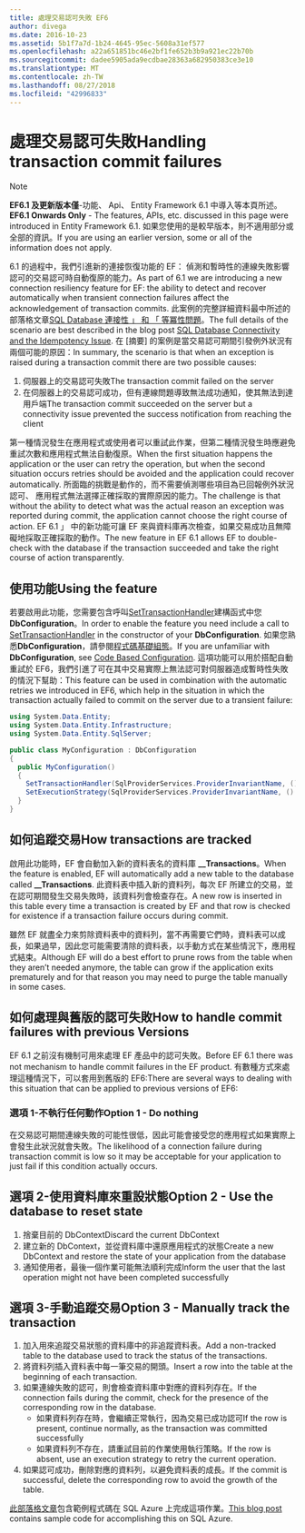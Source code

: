 ```yaml
---
title: 處理交易認可失敗 EF6
author: divega
ms.date: 2016-10-23
ms.assetid: 5b1f7a7d-1b24-4645-95ec-5608a31ef577
ms.openlocfilehash: a22a651851bc46e2bf1fe652b3b9a921ec22b70b
ms.sourcegitcommit: dadee5905ada9ecdbae28363a682950383ce3e10
ms.translationtype: MT
ms.contentlocale: zh-TW
ms.lasthandoff: 08/27/2018
ms.locfileid: "42996833"
---
```

# <a name="handling-transaction-commit-failures"></a><span data-ttu-id="56430-102">處理交易認可失敗</span><span class="sxs-lookup"><span data-stu-id="56430-102">Handling transaction commit failures</span></span>
> [!NOTE]
> <span data-ttu-id="56430-103">**EF6.1 及更新版本僅**-功能、 Api、 Entity Framework 6.1 中導入等本頁所述。</span><span class="sxs-lookup"><span data-stu-id="56430-103">**EF6.1 Onwards Only** - The features, APIs, etc. discussed in this page were introduced in Entity Framework 6.1.</span></span> <span data-ttu-id="56430-104">如果您使用的是較早版本，則不適用部分或全部的資訊。</span><span class="sxs-lookup"><span data-stu-id="56430-104">If you are using an earlier version, some or all of the information does not apply.</span></span>  

<span data-ttu-id="56430-105">6.1 的過程中，我們引進新的連接恢復功能的 EF： 偵測和暫時性的連線失敗影響認可的交易認可時自動復原的能力。</span><span class="sxs-lookup"><span data-stu-id="56430-105">As part of 6.1 we are introducing a new connection resiliency feature for EF: the ability to detect and recover automatically when transient connection failures affect the acknowledgement of transaction commits.</span></span> <span data-ttu-id="56430-106">此案例的完整詳細資料最中所述的部落格文章[SQL Database 連接性 」 和 「 等冪性問題](http://blogs.msdn.com/b/adonet/archive/2013/03/11/sql-database-connectivity-and-the-idempotency-issue.aspx)。</span><span class="sxs-lookup"><span data-stu-id="56430-106">The full details of the scenario are best described in the blog post [SQL Database Connectivity and the Idempotency Issue](http://blogs.msdn.com/b/adonet/archive/2013/03/11/sql-database-connectivity-and-the-idempotency-issue.aspx).</span></span>  <span data-ttu-id="56430-107">在 [摘要] 的案例是當交易認可期間引發例外狀況有兩個可能的原因：</span><span class="sxs-lookup"><span data-stu-id="56430-107">In summary, the scenario is that when an exception is raised during a transaction commit there are two possible causes:</span></span>  

1. <span data-ttu-id="56430-108">伺服器上的交易認可失敗</span><span class="sxs-lookup"><span data-stu-id="56430-108">The transaction commit failed on the server</span></span>
2. <span data-ttu-id="56430-109">在伺服器上的交易認可成功，但有連線問題導致無法成功通知，使其無法到達用戶端</span><span class="sxs-lookup"><span data-stu-id="56430-109">The transaction commit succeeded on the server but a connectivity issue prevented the success notification from reaching the client</span></span>  

<span data-ttu-id="56430-110">第一種情況發生在應用程式或使用者可以重試此作業，但第二種情況發生時應避免重試次數和應用程式無法自動復原。</span><span class="sxs-lookup"><span data-stu-id="56430-110">When the first situation happens the application or the user can retry the operation, but when the second situation occurs retries should be avoided and the application could recover automatically.</span></span> <span data-ttu-id="56430-111">所面臨的挑戰是動作的，而不需要偵測哪些項目為已回報例外狀況認可、 應用程式無法選擇正確採取的實際原因的能力。</span><span class="sxs-lookup"><span data-stu-id="56430-111">The challenge is that without the ability to detect what was the actual reason an exception was reported during commit, the application cannot choose the right course of action.</span></span> <span data-ttu-id="56430-112">EF 6.1 」 中的新功能可讓 EF 來與資料庫再次檢查，如果交易成功且無障礙地採取正確採取的動作。</span><span class="sxs-lookup"><span data-stu-id="56430-112">The new feature in EF 6.1 allows EF to double-check with the database if the transaction succeeded and take the right course of action transparently.</span></span>  

## <a name="using-the-feature"></a><span data-ttu-id="56430-113">使用功能</span><span class="sxs-lookup"><span data-stu-id="56430-113">Using the feature</span></span>  

<span data-ttu-id="56430-114">若要啟用此功能，您需要包含呼叫[SetTransactionHandler](https://msdn.microsoft.com/library/system.data.entity.dbconfiguration.setdefaulttransactionhandler.aspx)建構函式中您**DbConfiguration**。</span><span class="sxs-lookup"><span data-stu-id="56430-114">In order to enable the feature you need include a call to [SetTransactionHandler](https://msdn.microsoft.com/library/system.data.entity.dbconfiguration.setdefaulttransactionhandler.aspx) in the constructor of your **DbConfiguration**.</span></span> <span data-ttu-id="56430-115">如果您熟悉**DbConfiguration**，請參閱[程式碼基礎組態](~/ef6/fundamentals/configuring/code-based.md)。</span><span class="sxs-lookup"><span data-stu-id="56430-115">If you are unfamiliar with **DbConfiguration**, see [Code Based Configuration](~/ef6/fundamentals/configuring/code-based.md).</span></span> <span data-ttu-id="56430-116">這項功能可以用於搭配自動重試於 EF6，我們引進了可在其中交易實際上無法認可對伺服器造成暫時性失敗的情況下幫助：</span><span class="sxs-lookup"><span data-stu-id="56430-116">This feature can be used in combination with the automatic retries we introduced in EF6, which help in the situation in which the transaction actually failed to commit on the server due to a transient failure:</span></span>  

``` csharp
using System.Data.Entity;
using System.Data.Entity.Infrastructure;
using System.Data.Entity.SqlServer;

public class MyConfiguration : DbConfiguration  
{
  public MyConfiguration()  
  {  
    SetTransactionHandler(SqlProviderServices.ProviderInvariantName, () => new CommitFailureHandler());  
    SetExecutionStrategy(SqlProviderServices.ProviderInvariantName, () => new SqlAzureExecutionStrategy());  
  }  
}
```  

## <a name="how-transactions-are-tracked"></a><span data-ttu-id="56430-117">如何追蹤交易</span><span class="sxs-lookup"><span data-stu-id="56430-117">How transactions are tracked</span></span>  

<span data-ttu-id="56430-118">啟用此功能時，EF 會自動加入新的資料表名的資料庫 **__Transactions**。</span><span class="sxs-lookup"><span data-stu-id="56430-118">When the feature is enabled, EF will automatically add a new table to the database called **__Transactions**.</span></span> <span data-ttu-id="56430-119">此資料表中插入新的資料列，每次 EF 所建立的交易，並在認可期間發生交易失敗時，該資料列會檢查存在。</span><span class="sxs-lookup"><span data-stu-id="56430-119">A new row is inserted in this table every time a transaction is created by EF and that row is checked for existence if a transaction failure occurs during commit.</span></span>  

<span data-ttu-id="56430-120">雖然 EF 就盡全力來剪除資料表中的資料列，當不再需要它們時，資料表可以成長，如果過早，因此您可能需要清除的資料表，以手動方式在某些情況下，應用程式結束。</span><span class="sxs-lookup"><span data-stu-id="56430-120">Although EF will do a best effort to prune rows from the table when they aren’t needed anymore, the table can grow if the application exits prematurely and for that reason you may need to purge the table manually in some cases.</span></span>  

## <a name="how-to-handle-commit-failures-with-previous-versions"></a><span data-ttu-id="56430-121">如何處理與舊版的認可失敗</span><span class="sxs-lookup"><span data-stu-id="56430-121">How to handle commit failures with previous Versions</span></span>

<span data-ttu-id="56430-122">EF 6.1 之前沒有機制可用來處理 EF 產品中的認可失敗。</span><span class="sxs-lookup"><span data-stu-id="56430-122">Before EF 6.1 there was not mechanism to handle commit failures in the EF product.</span></span> <span data-ttu-id="56430-123">有數種方式來處理這種情況下，可以套用到舊版的 EF6:</span><span class="sxs-lookup"><span data-stu-id="56430-123">There are several ways to dealing with this situation that can be applied to previous versions of EF6:</span></span>  

### <a name="option-1---do-nothing"></a><span data-ttu-id="56430-124">選項 1-不執行任何動作</span><span class="sxs-lookup"><span data-stu-id="56430-124">Option 1 - Do nothing</span></span>  

<span data-ttu-id="56430-125">在交易認可期間連線失敗的可能性很低，因此可能會接受您的應用程式如果實際上會發生此狀況就會失敗。</span><span class="sxs-lookup"><span data-stu-id="56430-125">The likelihood of a connection failure during transaction commit is low so it may be acceptable for your application to just fail if this condition actually occurs.</span></span>  

## <a name="option-2---use-the-database-to-reset-state"></a><span data-ttu-id="56430-126">選項 2-使用資料庫來重設狀態</span><span class="sxs-lookup"><span data-stu-id="56430-126">Option 2 - Use the database to reset state</span></span>  

1. <span data-ttu-id="56430-127">捨棄目前的 DbContext</span><span class="sxs-lookup"><span data-stu-id="56430-127">Discard the current DbContext</span></span>  
2. <span data-ttu-id="56430-128">建立新的 DbContext，並從資料庫中還原應用程式的狀態</span><span class="sxs-lookup"><span data-stu-id="56430-128">Create a new DbContext and restore the state of your application from the database</span></span>  
3. <span data-ttu-id="56430-129">通知使用者，最後一個作業可能無法順利完成</span><span class="sxs-lookup"><span data-stu-id="56430-129">Inform the user that the last operation might not have been completed successfully</span></span>  

## <a name="option-3---manually-track-the-transaction"></a><span data-ttu-id="56430-130">選項 3-手動追蹤交易</span><span class="sxs-lookup"><span data-stu-id="56430-130">Option 3 - Manually track the transaction</span></span>  

1. <span data-ttu-id="56430-131">加入用來追蹤交易狀態的資料庫中的非追蹤資料表。</span><span class="sxs-lookup"><span data-stu-id="56430-131">Add a non-tracked table to the database used to track the status of the transactions.</span></span>  
2. <span data-ttu-id="56430-132">將資料列插入資料表中每一筆交易的開頭。</span><span class="sxs-lookup"><span data-stu-id="56430-132">Insert a row into the table at the beginning of each transaction.</span></span>  
3. <span data-ttu-id="56430-133">如果連線失敗的認可，則會檢查資料庫中對應的資料列存在。</span><span class="sxs-lookup"><span data-stu-id="56430-133">If the connection fails during the commit, check for the presence of the corresponding row in the database.</span></span>  
    - <span data-ttu-id="56430-134">如果資料列存在時，會繼續正常執行，因為交易已成功認可</span><span class="sxs-lookup"><span data-stu-id="56430-134">If the row is present, continue normally, as the transaction was committed successfully</span></span>  
    - <span data-ttu-id="56430-135">如果資料列不存在，請重試目前的作業使用執行策略。</span><span class="sxs-lookup"><span data-stu-id="56430-135">If the row is absent, use an execution strategy to retry the current operation.</span></span>  
4. <span data-ttu-id="56430-136">如果認可成功，刪除對應的資料列，以避免資料表的成長。</span><span class="sxs-lookup"><span data-stu-id="56430-136">If the commit is successful, delete the corresponding row to avoid the growth of the table.</span></span>  

<span data-ttu-id="56430-137">[此部落格文章](http://blogs.msdn.com/b/adonet/archive/2013/03/11/sql-database-connectivity-and-the-idempotency-issue.aspx)包含範例程式碼在 SQL Azure 上完成這項作業。</span><span class="sxs-lookup"><span data-stu-id="56430-137">[This blog post](http://blogs.msdn.com/b/adonet/archive/2013/03/11/sql-database-connectivity-and-the-idempotency-issue.aspx) contains sample code for accomplishing this on SQL Azure.</span></span>  
